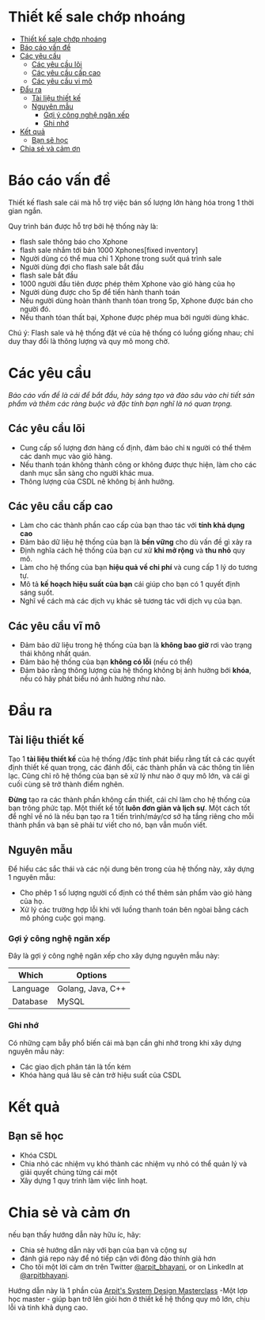 Thiết kế sale chớp nhoáng 
===

<!--ts-->
* [Thiết kế sale chớp nhoáng](#design-flash-sale)
* [Báo cáo vấn đề ](#problem-statement)
* [Các yêu cầu ](#requirements)
   * [Các yêu cầu lõi ](#core-requirements)
   * [Các yêu cầu cấp cao ](#high-level-requirements)
   * [Các yêu cầu vi mô ](#micro-requirements)
* [Đẩu ra ](#output)
   * [Tài liệu thiết kế ](#design-document)
   * [Nguyên mẫu ](#prototype)
      * [Gợi ý công nghệ ngăn xếp ](#recommended-tech-stack)
      * [Ghi nhớ](#keep-in-mind)
* [Kết quả ](#outcome)
   * [Bạn sẽ học](#youll-learn)
* [Chia sẻ và cảm ơn ](#share-and-shoutout)
<!--te-->

# Báo cáo vấn đề 
 Thiết kế flash sale cái mà hỗ trợ việc bán số lượng lớn hàng hóa trong 1 thời gian ngắn. 

Quy trình bán được hỗ trợ bởi hệ thống này là:
- flash sale thông báo cho Xphone 
- flash sale nhắm tới bán 1000 Xphones[fixed inventory]
- Người dùng có thể mua chỉ 1 Xphone trong suốt quá trình sale 
- Người dùng đợi cho flash sale bắt đầu 
- flash sale bắt đầu 
- 1000 người đầu tiên được phép thêm Xphone vào giỏ hàng của họ 
- Người dùng được cho 5p để tiến hành thanh toán 
- Nếu người dùng hoàn thành thanh tóan trong 5p, Xphone được bán cho người đó. 
- Nếu thanh tóan thất bại, Xphone được phép mua bởi người dùng khác.

Chú ý: Flash sale và hệ thống đặt vé của hệ thống có luồng giống nhau; chỉ duy thay đổi là thông lượng và quy mô mong chờ.

# Các yêu cầu 

<!--rs-->
*Báo cáo vấn đề là cái để bắt đầu, hãy sáng tạo và đào sâu vào chi tiết sản phẩm và thêm các ràng buộc và đặc tính bạn nghĩ là nó quan trọng.*
<!--re-->

## Các yêu cầu lõi 
- Cung cấp số lượng đơn hàng cố định, đảm bảo chỉ `N` người có thể thêm các danh mục vào giỏ hàng. 
- Nếu thanh toán không thành công or không được thực hiện, làm  cho các danh mục sẵn sàng cho người khác mua.
- Thông lượng của CSDL nê không bị ảnh hưởng.

##  Các yêu cầu cấp cao 
<!--hs-->
- Làm cho các thành phần cao cấp của bạn thao tác với **tính khả dụng cao**
- Đảm bảo dữ liệu hệ thống của bạn là **bền vững** cho dù vấn đề gì xảy ra
- Định  nghĩa cách hệ thống của bạn cư xử **khi mở rộng** và **thu nhỏ** quy mô.
- Làm cho hệ thống của bạn **hiệu quả về chi phí** và cung cấp 1 lý do tương tự.
- Mô tả **kế hoạch hiệu suất của bạn** cái giúp cho bạn có 1 quyết định sáng suốt.
- Nghĩ về cách mà các dịch vụ khác sẽ tương tác với dịch vụ của bạn. 

<!--he-->

##  Các yêu cầu vĩ mô
<!--ms-->
- Đảm bảo dữ liệu trong hệ thống của bạn là **không bao giờ** rơi vào trạng thái không nhất quán.
- Đảm bảo hệ thống của bạn **không có lỗi** (nếu có thể)
- Đảm bảo rằng thông lượng của hệ thống không bị ảnh hưởng bới **khóa**, nếu có hãy phát biểu nó ảnh hưởng như nào.
<!--me-->

# Đầu ra 

## Tài liệu thiết kế
<!--ds-->
Tạo 1 **tài liệu thiết kế** của hệ thống /đặc tính phát biểu rằng tất cả các quyết định thiết kế quan trọng, các đánh đổi, các thành phần và các thông tin liên lạc. Cũng chỉ rõ hệ thống của bạn sẽ xử lý như nào ở quy mô lớn, và cái gì cuối cùng sẽ trở thành điểm nghẽn. 

**Đừng** tạo ra các thành phần không cần thiết, cái chỉ làm cho hệ thống của bạn trông phức tạp. Một thiết kế tốt **luôn đơn giản và lịch sự**. Một cách tốt để nghĩ về nó là nếu bạn tạo ra 1 tiến trình/máy/cơ sở hạ tầng riêng cho mỗi thành phần và bạn sẽ phải tư viết cho nó, bạn vẫn muốn viết.
<!--de-->

## Nguyên mẫu 

Để hiểu các sắc thái và các nội dung bên trong của hệ thống này, xây dựng 1 nguyên mẫu: 
- Cho phêp 1 số lượng người cố định có thể thêm sản phẩm vào giỏ hàng của họ.
- Xử lý các trường hợp lỗi khi với luồng thanh toán bên ngòai bằng cách mô phỏng cuộc gọi mạng.


###  Gợi ý công nghệ ngăn xếp 

Đây là gợi ý công nghệ ngăn xếp cho xây dựng nguyên mẫu này: 




|Which|Options|
|-----|-----|
|Language|Golang, Java, C++|
|Database|MySQL|

###  Ghi nhớ 


Có những cạm bẫy phổ biến cái mà bạn cần ghi nhớ trong khi xây dựng nguyên mẫu này: 
- Các giao dịch phân tán là tốn kém 
- Khóa hàng quá lâu sẽ cản trở hiệu suất của CSDL


# Kết quả 

##  Bạn sẽ học 

- Khóa CSDL 
- Chia nhỏ các nhiệm vụ khó thành các nhiệm vụ nhỏ có thể quản lý và giải quyết chúng từng cái một
- Xây dựng 1 quy trình làm việc linh hoạt.



<!--fs-->
#  Chia sẻ và cảm ơn 
nếu bạn thấy hướng dẫn này hữu íc, hãy: 

- Chia sẻ hướng dẫn này với bạn của bạn và cộng sự 
- đánh giá repo này để nó tiếp cận với đông đảo thính giả hơn 
- Cho tôi một lời cảm ơn trên Twitter [@arpit_bhayani](https://twitter.com/@arpit_bhayani), or on LinkedIn at [@arpitbhayani](https://www.linkedin.com/in/arpitbhayani/).

Hướng dẫn này là 1 phần của [Arpit's System Design Masterclass](https://arpitbhayani.me/masterclass) -Một lợp học master - giúp bạn trở lên giỏi hơn ở thiết kế hệ thống quy mô lớn, chịu lỗi và tinh khả dụng cao.
<!--fe-->